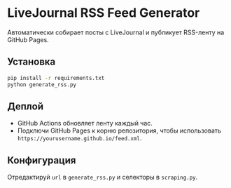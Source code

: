 # LiveJournal RSS Feed Generator

Автоматически собирает посты с LiveJournal и публикует RSS-ленту на GitHub Pages.

## Установка

```bash
pip install -r requirements.txt
python generate_rss.py
```

## Деплой

- GitHub Actions обновляет ленту каждый час.
- Подключи GitHub Pages к корню репозитория, чтобы использовать `https://yourusername.github.io/feed.xml`.

## Конфигурация

Отредактируй `url` в `generate_rss.py` и селекторы в `scraping.py`.